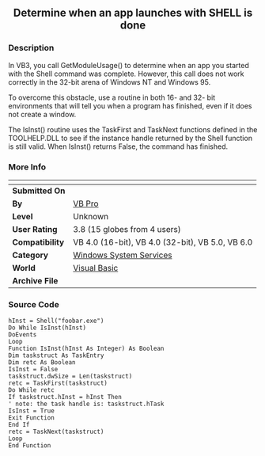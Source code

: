 ﻿<div align="center">

## Determine when an app launches with SHELL is done


</div>

### Description

In VB3, you call GetModuleUsage() to determine when an app you started with the Shell command was complete. However, this call does not work correctly in the 32-bit arena of Windows NT and Windows 95.

To overcome this obstacle, use a routine in both 16- and 32- bit environments that will tell you when a program has finished, even if it does not create a window.

The IsInst() routine uses the TaskFirst and TaskNext functions defined in the TOOLHELP.DLL to see if the instance handle returned by the Shell function is still valid. When IsInst() returns False, the command has finished.
 
### More Info
 


<span>             |<span>
---                |---
**Submitted On**   |
**By**             |[VB Pro](https://github.com/Planet-Source-Code/PSCIndex/blob/master/ByAuthor/vb-pro.md)
**Level**          |Unknown
**User Rating**    |3.8 (15 globes from 4 users)
**Compatibility**  |VB 4\.0 \(16\-bit\), VB 4\.0 \(32\-bit\), VB 5\.0, VB 6\.0
**Category**       |[Windows System Services](https://github.com/Planet-Source-Code/PSCIndex/blob/master/ByCategory/windows-system-services__1-35.md)
**World**          |[Visual Basic](https://github.com/Planet-Source-Code/PSCIndex/blob/master/ByWorld/visual-basic.md)
**Archive File**   |[](https://github.com/Planet-Source-Code/vb-pro-determine-when-an-app-launches-with-shell-is-done__1-128/archive/master.zip)





### Source Code

```
hInst = Shell("foobar.exe")
Do While IsInst(hInst)
DoEvents
Loop
Function IsInst(hInst As Integer) As Boolean
Dim taskstruct As TaskEntry
Dim retc As Boolean
IsInst = False
taskstruct.dwSize = Len(taskstruct)
retc = TaskFirst(taskstruct)
Do While retc
If taskstruct.hInst = hInst Then
' note: the task handle is: taskstruct.hTask
IsInst = True
Exit Function
End If
retc = TaskNext(taskstruct)
Loop
End Function
```

